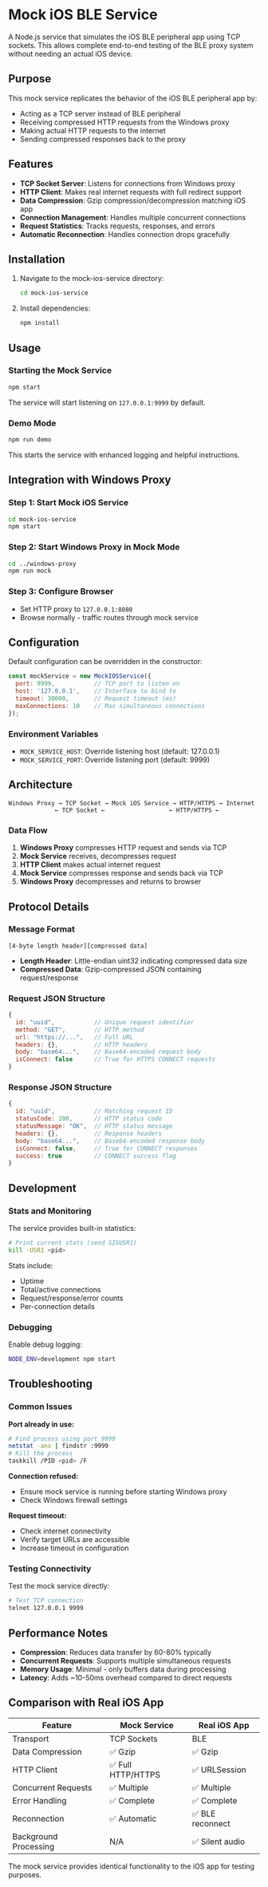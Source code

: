# Mock iOS BLE Service

A Node.js service that simulates the iOS BLE peripheral app using TCP sockets. This allows complete end-to-end testing of the BLE proxy system without needing an actual iOS device.

## Purpose

This mock service replicates the behavior of the iOS BLE peripheral app by:
- Acting as a TCP server instead of BLE peripheral
- Receiving compressed HTTP requests from the Windows proxy
- Making actual HTTP requests to the internet
- Sending compressed responses back to the proxy

## Features

- **TCP Socket Server**: Listens for connections from Windows proxy
- **HTTP Client**: Makes real internet requests with full redirect support
- **Data Compression**: Gzip compression/decompression matching iOS app
- **Connection Management**: Handles multiple concurrent connections
- **Request Statistics**: Tracks requests, responses, and errors
- **Automatic Reconnection**: Handles connection drops gracefully

## Installation

1. Navigate to the mock-ios-service directory:
   ```bash
   cd mock-ios-service
   ```

2. Install dependencies:
   ```bash
   npm install
   ```

## Usage

### Starting the Mock Service

```bash
npm start
```

The service will start listening on `127.0.0.1:9999` by default.

### Demo Mode

```bash
npm run demo
```

This starts the service with enhanced logging and helpful instructions.

## Integration with Windows Proxy

### Step 1: Start Mock iOS Service
```bash
cd mock-ios-service
npm start
```

### Step 2: Start Windows Proxy in Mock Mode
```bash
cd ../windows-proxy
npm run mock
```

### Step 3: Configure Browser
- Set HTTP proxy to `127.0.0.1:8080`
- Browse normally - traffic routes through mock service

## Configuration

Default configuration can be overridden in the constructor:

```javascript
const mockService = new MockIOSService({
  port: 9999,           // TCP port to listen on
  host: '127.0.0.1',    // Interface to bind to
  timeout: 30000,       // Request timeout (ms)
  maxConnections: 10    // Max simultaneous connections
});
```

### Environment Variables

- `MOCK_SERVICE_HOST`: Override listening host (default: 127.0.0.1)
- `MOCK_SERVICE_PORT`: Override listening port (default: 9999)

## Architecture

```
Windows Proxy → TCP Socket → Mock iOS Service → HTTP/HTTPS → Internet
             ← TCP Socket ←                  ← HTTP/HTTPS ←
```

### Data Flow

1. **Windows Proxy** compresses HTTP request and sends via TCP
2. **Mock Service** receives, decompresses request
3. **HTTP Client** makes actual internet request
4. **Mock Service** compresses response and sends back via TCP
5. **Windows Proxy** decompresses and returns to browser

## Protocol Details

### Message Format
```
[4-byte length header][compressed data]
```

- **Length Header**: Little-endian uint32 indicating compressed data size
- **Compressed Data**: Gzip-compressed JSON containing request/response

### Request JSON Structure
```javascript
{
  id: "uuid",           // Unique request identifier
  method: "GET",        // HTTP method
  url: "https://...",   // Full URL
  headers: {},          // HTTP headers
  body: "base64...",    // Base64-encoded request body
  isConnect: false      // True for HTTPS CONNECT requests
}
```

### Response JSON Structure
```javascript
{
  id: "uuid",           // Matching request ID
  statusCode: 200,      // HTTP status code
  statusMessage: "OK",  // HTTP status message
  headers: {},          // Response headers
  body: "base64...",    // Base64-encoded response body
  isConnect: false,     // True for CONNECT responses
  success: true         // CONNECT success flag
}
```

## Development

### Stats and Monitoring

The service provides built-in statistics:

```bash
# Print current stats (send SIGUSR1)
kill -USR1 <pid>
```

Stats include:
- Uptime
- Total/active connections
- Request/response/error counts
- Per-connection details

### Debugging

Enable debug logging:
```bash
NODE_ENV=development npm start
```

## Troubleshooting

### Common Issues

**Port already in use:**
```bash
# Find process using port 9999
netstat -ano | findstr :9999
# Kill the process
taskkill /PID <pid> /F
```

**Connection refused:**
- Ensure mock service is running before starting Windows proxy
- Check Windows firewall settings

**Request timeout:**
- Check internet connectivity
- Verify target URLs are accessible
- Increase timeout in configuration

### Testing Connectivity

Test the mock service directly:
```bash
# Test TCP connection
telnet 127.0.0.1 9999
```

## Performance Notes

- **Compression**: Reduces data transfer by 60-80% typically
- **Concurrent Requests**: Supports multiple simultaneous requests
- **Memory Usage**: Minimal - only buffers data during processing
- **Latency**: Adds ~10-50ms overhead compared to direct requests

## Comparison with Real iOS App

| Feature | Mock Service | Real iOS App |
|---------|-------------|--------------|
| Transport | TCP Sockets | BLE |
| Data Compression | ✅ Gzip | ✅ Gzip |
| HTTP Client | ✅ Full HTTP/HTTPS | ✅ URLSession |
| Concurrent Requests | ✅ Multiple | ✅ Multiple |
| Error Handling | ✅ Complete | ✅ Complete |
| Reconnection | ✅ Automatic | ✅ BLE reconnect |
| Background Processing | N/A | ✅ Silent audio |

The mock service provides identical functionality to the iOS app for testing purposes. 